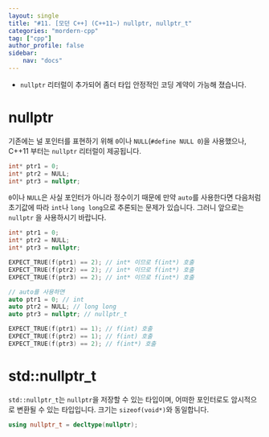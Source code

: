 ```yaml
---
layout: single
title: "#11. [모던 C++] (C++11~) nullptr, nullptr_t"
categories: "mordern-cpp"
tag: ["cpp"]
author_profile: false
sidebar: 
    nav: "docs"
---
```


* `nullptr` 리터럴이 추가되어 좀더 타입 안정적인 코딩 계약이 가능해 졌습니다.

# nullptr

기존에는 널 포인터를 표현하기 위해 `0`이나 `NULL`(`#define NULL 0`)을 사용했으나, C++11 부터는 `nullptr` 리터럴이 제공됩니다.

```cpp
int* ptr1 = 0;
int* ptr2 = NULL;
int* ptr3 = nullptr;
```

`0`이나 `NULL`은 사실 포인터가 아니라 정수이기 때문에 만약 `auto`를 사용한다면 다음처럼 초기값에 따라 `int`나 `long long`으로 추론되는 문제가 있습니다. 그러니 앞으로는 `nullptr`
을 사용하시기 바랍니다.


```cpp
int* ptr1 = 0;
int* ptr2 = NULL;
int* ptr3 = nullptr;

EXPECT_TRUE(f(ptr1) == 2); // int* 이므로 f(int*) 호출
EXPECT_TRUE(f(ptr2) == 2); // int* 이므로 f(int*) 호출
EXPECT_TRUE(f(ptr3) == 2); // int* 이므로 f(int*) 호출

// auto를 사용하면
auto ptr1 = 0; // int
auto ptr2 = NULL; // long long
auto ptr3 = nullptr; // nullptr_t

EXPECT_TRUE(f(ptr1) == 1); // f(int) 호출  
EXPECT_TRUE(f(ptr2) == 1); // f(int) 호출
EXPECT_TRUE(f(ptr3) == 2); // f(int*) 호출
```

# std::nullptr_t

`std::nullptr_t`는 `nullptr`을 저장할 수 있는 타입이며, 어떠한 포인터로도 암시적으로 변환될 수 있는 타입입니다. 크기는 `sizeof(void*)`와 동일합니다.

```cpp
using nullptr_t = decltype(nullptr);
```
